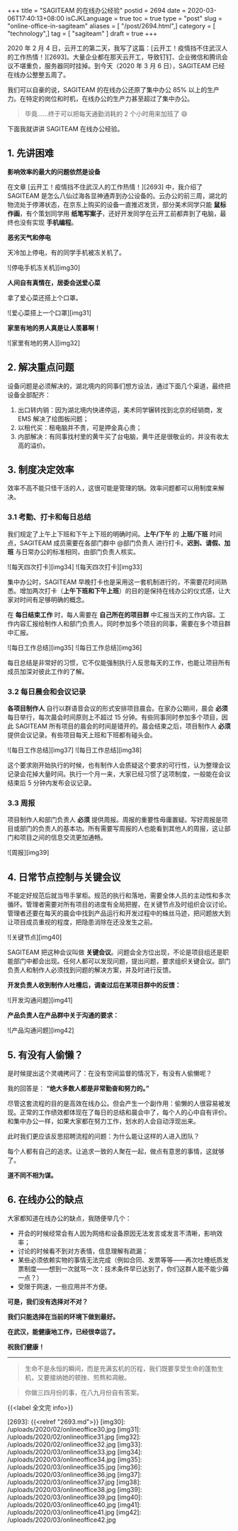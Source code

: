 +++
title = "SAGITEAM 的在线办公经验"
postid = 2694
date = 2020-03-06T17:40:13+08:00
isCJKLanguage = true
toc = true
type = "post"
slug = "online-office-in-sagiteam"
aliases = [ "/post/2694.html",]
category = [ "technology",]
tag = [ "sagiteam" ]
draft = true
+++

2020 年 2 月 4 日，云开工的第二天，我写了这篇：[云开工！疫情挡不住武汉人的工作热情！][2693]。大量企业都在那天云开工，导致钉钉、企业微信和腾讯会议不堪重负，服务器同时挂掉。到今天（2020 年 3 月 6 日），SAGITEAM 已经在线办公整整五周了。

我们可以自豪的说，SAGITEAM 的在线办公还原了集中办公 85% 以上的生产力。在特定的岗位和时机，在线办公的生产力甚至超过了集中办公。

> 毕竟……终于可以把每天通勤消耗的 2 个小时用来加班了 😄

下面我就讲讲 SAGITEAM 在线办公经验。 <!--more-->

## 1. 先讲困难

**影响效率的最大的问题依然是设备**

在文章 [云开工！疫情挡不住武汉人的工作热情！][2693] 中，我介绍了 SAGITEAM 是怎么八仙过海各显神通弄到办公设备的。云办公的前三周，湖北的物流处于停滞状态，在京东上购买的设备一直推迟发货，部分美术同学只能 **鼠标作画**，有个策划同学用 **纸笔写案子**，还好开发同学在云开工前都弄到了电脑，最终也没有实现 **手机编程**。

**恶劣天气和停电**

天冷加上停电，有的同学手机被冻关机了。

![停电手机冻关机][img30]

**人间自有真情在，居委会送爱心菜**

拿了爱心菜还搭上个口罩。

![爱心菜搭上一个口罩][img31]

**家里有地的男人真是让人羡慕啊！**

![家里有地的男人][img32]

## 2. 解决重点问题

设备问题是必须解决的，湖北境内的同事们想方设法，通过下面几个渠道，最终把设备全部配齐：

1. 出口转内销：因为湖北境内快递停运，美术同学辗转找到北京的经销商，发 EMS 解决了绘图板问题；
2. 以租代买：租电脑并不贵，可是押金真心贵；
3. 内部解决：有同事找村里的黄牛买了台电脑，黄牛还是很敬业的，并没有收太高的溢价。

## 3. 制度决定效率

效率不高不能只怪干活的人，这很可能是管理的锅。效率问题都可以用制度来解决。

### 3.1 考勤、打卡和每日总结

我们规定了上午上下班和下午上下班的明确时间。**上午/下午** 的 **上班/下班** 时间点，SAGITEAM 成员需要在各部门群中 @部门负责人 进行打卡。**迟到、请假、加班** 与日常办公的标准相同，由部门负责人核实。

![每天四次打卡][img34]
![每天四次打卡][img33]

集中办公时，SAGITEAM 早晚打卡也是采用这一套机制进行的，不需要花时间熟悉。增加两次打卡（**上午下班和下午上班**）的目的是保持在线办公的仪式感，让大家对时间有足够明确的概念。

在 **每日结束工作** 时，每人需要在 **自己所在的项目群** 中汇报当天的工作内容。工作内容汇报给制作人和部门负责人。同时参加多个项目的同事，需要在多个项目群中汇报。

![每日工作总结][img35]
![每日工作总结][img36]

每日总结是非常好的习惯，它不仅能强制执行人反思每天的工作，也能让项目所有成员加深对彼此工作的了解。

### 3.2 每日晨会和会议记录

**各项目制作人** 自行以群语音会议的形式安排项目晨会。在家办公期间，晨会 **必须** 每日举行，每次晨会时间原则上不超过 15 分钟。有些同事同时参加多个项目，因此 SAGITEAM 所有项目的晨会的时间是错开的。晨会结束之后，项目制作人 **必须** 提供会议记录。有些项目每天上班和下班都有碰头会。

![每日工作总结][img37]
![每日工作总结][img38]

这个要求刚开始执行的时候，也有制作人会质疑这个要求的可行性，认为整理会议记录会花掉大量时间。执行一个月一来，大家已经习惯了这项制度，一般能在会议结束后 5 分钟内发布会议记录。

### 3.3 周报

项目制作人和部门负责人 **必须** 提供周报。周报的重要性毋庸置疑。写好周报是项目或部门的负责人的基本功。所有需要写周报的人也能看到其他人的周报，这让部门和项目之间的信息交流更加通畅。

![周报][img39]

## 4. 日常节点控制与关键会议

不能定好规范后就当甩手掌柜。规范的执行和落地，需要全体人员的主动性和多次循环。管理者需要对所有项目的进度有全局把握，在关键节点及时组织会议讨论。管理者还要在每天的晨会中找到产品运行和开发过程中的蛛丝马迹，把问题放大到让项目成员重视的程度，把隐患消除在还没发生之前。

![关键节点][img40]

SAGITEAM 把这种会议叫做 **关键会议**。问题会全方位出现，不论是项目组还是职能部门中都会出现。任何人都可以发现问题，提出问题，要求组织关键会议。部门负责人和制作人必须找到问题的解决方案，并及时进行反馈。

**开发负责人收到制作人吐槽后，调查过后在某项目群中的反馈：**

![开发沟通问题][img41]

**产品负责人在产品群中关于沟通的要求：**

![产品沟通问题][img42]

## 5. 有没有人偷懒？

是时候提出这个灵魂拷问了：在没有空间监督的情况下，有没有人偷懒呢？

我的回答是： **“绝大多数人都是非常勤奋和努力的。”**

尽管这套流程的目的是高效在线办公。但会产生一个副作用：偷懒的人很容易被发现。正常的工作绩效都体现在了每日的总结和晨会中了，每个人的心中自有评价。和集中办公一样，如果大家都在努力工作，划水的人会自动浮现出来。

此时我们更应该反思招聘流程的问题：为什么能让这样的人进入团队？

每个人都有自己的追求。让追求一致的人聚在一起，做点有意思的事情，这就够了。

**道不同不相为谋。**

## 6. 在线办公的缺点

大家都知道在线办公的缺点，我随便举几个：

- 开会的时候经常会有人因为网络和设备原因无法发言或发言不清晰，影响效率；
- 讨论的时候看不到对方表情，信息理解有疏漏；
- 某些必须依赖实物的事情无法完成（例如合同、发票等等——再次吐槽纸质发票制度——想到一次就骂一次：技术条件早已达到了，你们这群人能不能少薅一点？）
- 受限于网速，一些应用并不方便。

**可是，我们没有选择对不对？**

**我们只能选择在当前的环境下做到最好。**

**在武汉，能健康地工作，已经很幸运了。**

**祝我们健康！**

----


> 生命不是永恒的瞬间，而是充满玄机的历程，我们既要享受生命的蓬勃生机，又要接纳她的顿挫、煎熬和凋敝。

> 你做三四月份的事，在八九月份自有答案。

{{<label 全文完 info>}}

[2693]: {{<relref "2693.md">}}
[img30]: /uploads/2020/02/onlineoffice30.jpg
[img31]: /uploads/2020/02/onlineoffice31.jpg
[img32]: /uploads/2020/02/onlineoffice32.jpg
[img33]: /uploads/2020/03/onlineoffice33.jpg
[img34]: /uploads/2020/03/onlineoffice34.jpg
[img35]: /uploads/2020/03/onlineoffice35.jpg
[img36]: /uploads/2020/03/onlineoffice36.jpg
[img37]: /uploads/2020/03/onlineoffice37.jpg
[img38]: /uploads/2020/03/onlineoffice38.jpg
[img39]: /uploads/2020/03/onlineoffice39.jpg
[img40]: /uploads/2020/03/onlineoffice40.jpg
[img41]: /uploads/2020/03/onlineoffice41.jpg
[img42]: /uploads/2020/03/onlineoffice42.jpg